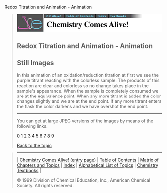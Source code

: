 





 Redox Titration and Animation - Animation
 



> ![Chemistry Comes Alive!](ccahead.gif)
> 
> 
> 
> 
> 
> 
> 
> 
> 
> ## Redox Titration and Animation - Animation
> 
> 
> 
> 
> ## Still Images
> 
> 
> 
> 
> 
> 
> 
> 
> 
>  In this animation of an oxidation/reduction titration at first we see the purple titrant reacting with the colorless sample. The products of this reaction are clear and colorless so no change takes place in the sample's appearance. When the sample is completely consumed we are at the equivalence point. When any more titrant is added the color changes slightly and we are at the end point. If any more titrant enters the flask the color darkens and we have overshot the end point.
>  
> 
> 
> 
> ---
> 
> 
> 
> 
> 
>  You can get at large JPEG versions of the images by means of the following links.
>    
> 
> 
> [0](../../STILLS/TITREDO/TITR2/64JPG48/0.JPG) 
> [1](../../STILLS/TITREDO/TITR2/64JPG48/1.JPG) 
> [2](../../STILLS/TITREDO/TITR2/64JPG48/2.JPG) 
> [3](../../STILLS/TITREDO/TITR2/64JPG48/3.JPG) 
> [4](../../STILLS/TITREDO/TITR2/64JPG48/4.JPG) 
> [5](../../STILLS/TITREDO/TITR2/64JPG48/5.JPG) 
> [6](../../STILLS/TITREDO/TITR2/64JPG48/6.JPG) 
> [7](../../STILLS/TITREDO/TITR2/64JPG48/7.JPG) 
> [8](../../STILLS/TITREDO/TITR2/64JPG48/8.JPG) 
> [9](../../STILLS/TITREDO/TITR2/64JPG48/9.JPG) 
> 
> 
> 
> 
> [Back to the topic](../../MAIN/TITREDO/PAGE1.HTM)



> ---
> 
> 
>  |
>  [Chemistry Comes Alive! (entry page)](../../INDEX.HTM) 
>  |
>  [Table of Contents](../../CONTENTS.HTM) 
>  |
>  [Matrix of Chapters and Topics](../../MATRIX.HTM) 
>  |
>  [Index](../../WORDS.HTM) 
>  |
>  [Alphabetical List of Topics](../../ALPHATOP.HTM) 
>  |
>  [Chemistry Textbooks](../../BOOKS.HTM) 
>  |
>  
>  © 1999 Division of Chemical Education, Inc.,
American Chemical Society. All rights reserved.





